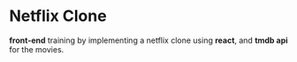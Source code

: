 # Netflix Clone

**front-end** training by implementing a netflix clone using **react**, and **tmdb api** for the movies.

